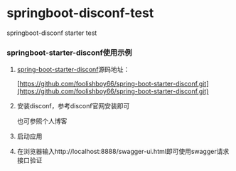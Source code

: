 # springboot-disconf-test
springboot-disconf starter test

### springboot-starter-disconf使用示例

1. [spring-boot-starter-disconf](https://github.com/foolishboy66/spring-boot-starter-disconf.git)源码地址：

   [https://github.com/foolishboy66/spring-boot-starter-disconf.git](https://github.com/foolishboy66/spring-boot-starter-disconf.git)

2. 安装disconf，参考disconf官网安装即可

   也可参照个人博客

3. 启动应用

4. 在浏览器输入http://localhost:8888/swagger-ui.html即可使用swagger请求接口验证

